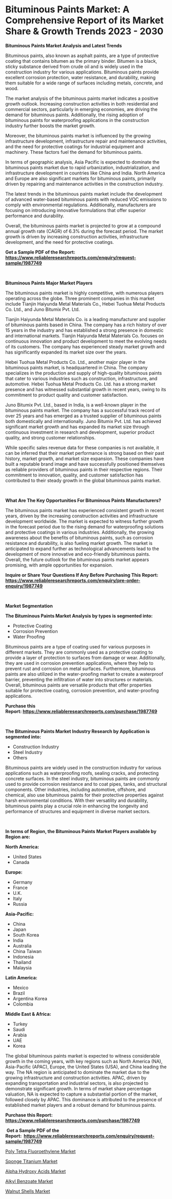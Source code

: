 <p><h1>Bituminous Paints Market: A Comprehensive Report of its Market Share & Growth Trends 2023 - 2030</h1></p><p><strong>Bituminous Paints Market Analysis and Latest Trends</strong></p>
<p><p>Bituminous paints, also known as asphalt paints, are a type of protective coating that contains bitumen as the primary binder. Bitumen is a black, sticky substance derived from crude oil and is widely used in the construction industry for various applications. Bituminous paints provide excellent corrosion protection, water resistance, and durability, making them suitable for a wide range of surfaces including metals, concrete, and wood.</p><p>The market analysis of the bituminous paints market indicates a positive growth outlook. Increasing construction activities in both residential and commercial sectors, particularly in emerging economies, are driving the demand for bituminous paints. Additionally, the rising adoption of bituminous paints for waterproofing applications in the construction industry further boosts the market growth.</p><p>Moreover, the bituminous paints market is influenced by the growing infrastructure development, infrastructure repair and maintenance activities, and the need for protective coatings for industrial equipment and machinery. These factors fuel the demand for bituminous paints.</p><p>In terms of geographic analysis, Asia Pacific is expected to dominate the bituminous paints market due to rapid urbanization, industrialization, and infrastructure development in countries like China and India. North America and Europe are also significant markets for bituminous paints, primarily driven by repairing and maintenance activities in the construction industry.</p><p>The latest trends in the bituminous paints market include the development of advanced water-based bituminous paints with reduced VOC emissions to comply with environmental regulations. Additionally, manufacturers are focusing on introducing innovative formulations that offer superior performance and durability.</p><p>Overall, the bituminous paints market is projected to grow at a compound annual growth rate (CAGR) of 6.3% during the forecast period. The market growth is driven by increasing construction activities, infrastructure development, and the need for protective coatings.</p></p>
<p><strong>Get a Sample PDF of the Report:&nbsp; <a href="https://www.reliableresearchreports.com/enquiry/request-sample/1987749">https://www.reliableresearchreports.com/enquiry/request-sample/1987749</a></strong></p>
<p>&nbsp;</p>
<p><strong>Bituminous Paints Major Market Players</strong></p>
<p><p>The bituminous paints market is highly competitive, with numerous players operating across the globe. Three prominent companies in this market include Tianjin Haiyunda Metal Materials Co., Hebei Tuohua Metal Products Co. Ltd., and Juno Bitumix Pvt. Ltd. </p><p>Tianjin Haiyunda Metal Materials Co. is a leading manufacturer and supplier of bituminous paints based in China. The company has a rich history of over 15 years in the industry and has established a strong presence in domestic and international markets. Tianjin Haiyunda Metal Materials Co. focuses on continuous innovation and product development to meet the evolving needs of its customers. The company has experienced steady market growth and has significantly expanded its market size over the years.</p><p>Hebei Tuohua Metal Products Co. Ltd., another major player in the bituminous paints market, is headquartered in China. The company specializes in the production and supply of high-quality bituminous paints that cater to various industries such as construction, infrastructure, and automotive. Hebei Tuohua Metal Products Co. Ltd. has a strong market presence and has witnessed substantial growth in recent years, owing to its commitment to product quality and customer satisfaction.</p><p>Juno Bitumix Pvt. Ltd., based in India, is a well-known player in the bituminous paints market. The company has a successful track record of over 25 years and has emerged as a trusted supplier of bituminous paints both domestically and internationally. Juno Bitumix Pvt. Ltd. has achieved significant market growth and has expanded its market size through continuous investment in research and development, superior product quality, and strong customer relationships.</p><p>While specific sales revenue data for these companies is not available, it can be inferred that their market performance is strong based on their past history, market growth, and market size expansion. These companies have built a reputable brand image and have successfully positioned themselves as reliable providers of bituminous paints in their respective regions. Their commitment to innovation, quality, and customer satisfaction has contributed to their steady growth in the global bituminous paints market.</p></p>
<p>&nbsp;</p>
<p><strong>What Are The Key Opportunities For Bituminous Paints Manufacturers?</strong></p>
<p><p>The bituminous paints market has experienced consistent growth in recent years, driven by the increasing construction activities and infrastructure development worldwide. The market is expected to witness further growth in the forecast period due to the rising demand for waterproofing solutions and protective coatings in various industries. Additionally, the growing awareness about the benefits of bituminous paints, such as corrosion resistance and durability, is also fueling market growth. The market is anticipated to expand further as technological advancements lead to the development of more innovative and eco-friendly bituminous paints. Overall, the future outlook for the bituminous paints market appears promising, with ample opportunities for expansion.</p></p>
<p><strong>Inquire or Share Your Questions If Any Before Purchasing This Report: <a href="https://www.reliableresearchreports.com/enquiry/pre-order-enquiry/1987749">https://www.reliableresearchreports.com/enquiry/pre-order-enquiry/1987749</a></strong></p>
<p>&nbsp;</p>
<p><strong>Market Segmentation</strong></p>
<p><strong>The Bituminous Paints Market Analysis by types is segmented into:</strong></p>
<p><ul><li>Protective Coating</li><li>Corrosion Prevention</li><li>Water Proofing</li></ul></p>
<p><p>Bituminous paints are a type of coating used for various purposes in different markets. They are commonly used as a protective coating to provide a layer of protection to surfaces from damage or wear. Additionally, they are used in corrosion prevention applications, where they help to prevent rust and corrosion on metal surfaces. Furthermore, bituminous paints are also utilized in the water-proofing market to create a waterproof barrier, preventing the infiltration of water into structures or materials. Overall, bituminous paints are versatile products that offer properties suitable for protective coating, corrosion prevention, and water-proofing applications.</p></p>
<p><strong>Purchase this Report:&nbsp;<a href="https://www.reliableresearchreports.com/purchase/1987749">https://www.reliableresearchreports.com/purchase/1987749</a></strong></p>
<p>&nbsp;</p>
<p><strong>The Bituminous Paints Market Industry Research by Application is segmented into:</strong></p>
<p><ul><li>Construction Industry</li><li>Steel Industry</li><li>Others</li></ul></p>
<p><p>Bituminous paints are widely used in the construction industry for various applications such as waterproofing roofs, sealing cracks, and protecting concrete surfaces. In the steel industry, bituminous paints are commonly used to provide corrosion resistance and to coat pipes, tanks, and structural components. Other industries, including automotive, offshore, and chemical, also use bituminous paints for their protective properties against harsh environmental conditions. With their versatility and durability, bituminous paints play a crucial role in enhancing the longevity and performance of structures and equipment in diverse market sectors.</p></p>
<p>&nbsp;</p>
<p><strong>In terms of Region, the Bituminous Paints Market Players available by Region are:</strong></p>
<p>
    <p> <strong> North America: </strong>
        <ul>
            <li>United States</li>
            <li>Canada</li>
        </ul>
        </p> 
    <p> <strong> Europe: </strong>
        <ul>
            <li>Germany</li>
            <li>France</li>
            <li>U.K.</li>
            <li>Italy</li>
            <li>Russia</li>
        </ul>
        </p> 
    <p> <strong> Asia-Pacific: </strong>
        <ul>
            <li>China</li>
            <li>Japan</li>
            <li>South Korea</li>
            <li>India</li>
            <li>Australia</li>
            <li>China Taiwan</li>
            <li>Indonesia</li>
            <li>Thailand</li>
            <li>Malaysia</li>
        </ul>
        </p> 
    <p> <strong> Latin America: </strong>
        <ul>
            <li>Mexico</li>
            <li>Brazil</li>
            <li>Argentina Korea</li>
            <li>Colombia</li>
        </ul>
        </p> 
    <p> <strong> Middle East & Africa: </strong>
        <ul>
            <li>Turkey</li>
            <li>Saudi</li>
            <li>Arabia</li>
            <li>UAE</li>
            <li>Korea</li>
        </ul>
    </p>
    </p>
<p><p>The global bituminous paints market is expected to witness considerable growth in the coming years, with key regions such as North America (NA), Asia-Pacific (APAC), Europe, the United States (USA), and China leading the way. The NA region is anticipated to dominate the market due to the growing infrastructure and construction activities. APAC, driven by expanding transportation and industrial sectors, is also projected to demonstrate significant growth. In terms of market share percentage valuation, NA is expected to capture a substantial portion of the market, followed closely by APAC. This dominance is attributed to the presence of established market players and a robust demand for bituminous paints.</p></p>
<p><strong>Purchase this Report: <a href="https://www.reliableresearchreports.com/purchase/1987749">https://www.reliableresearchreports.com/purchase/1987749</a></strong></p>
<p>&nbsp;<strong>Get a Sample PDF of the Report:&nbsp;&nbsp;<a href="https://www.reliableresearchreports.com/enquiry/request-sample/1987749">https://www.reliableresearchreports.com/enquiry/request-sample/1987749</a></strong></p>
<p><strong></strong></p>
<p><p><a href="https://github.com/Chiragrp22/Market-Research-Report-List-2/blob/main/poly-tetra-fluoroethylene-market.md">Poly Tetra Fluoroethylene Market</a></p><p><a href="https://github.com/Chiragrp25/Market-Research-Report-List-2/blob/main/sponge-titanium-market.md">Sponge Titanium Market</a></p><p><a href="https://github.com/YashRP12/Market-Research-Report-List-2/blob/main/alpha-hydroxy-acids-market.md">Alpha Hydroxy Acids Market</a></p><p><a href="https://github.com/Chiragrp24/Market-Research-Report-List-2/blob/main/alkyl-benzoate-market.md">Alkyl Benzoate Market</a></p><p><a href="https://github.com/Chiragrp23/Market-Research-Report-List-2/blob/main/walnut-shells-market.md">Walnut Shells Market</a></p></p>